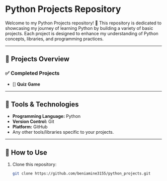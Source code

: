 # Python Projects Repository

Welcome to my Python Projects repository! 🎉 This repository is dedicated to showcasing my journey of learning Python by building a variety of basic projects. Each project is designed to enhance my understanding of Python concepts, libraries, and programming practices.

---

## 📂 Projects Overview

### ✅ Completed Projects

- [] **Quiz Game**

---

## 🧰 Tools & Technologies

- **Programming Language:** Python
- **Version Control:** Git
- **Platform:** GitHub
- Any other tools/libraries specific to your projects.

---

## 🚀 How to Use

1. Clone this repository:
   ```bash
   git clone https://github.com/beniamine3155/python_projects.git
   ```
